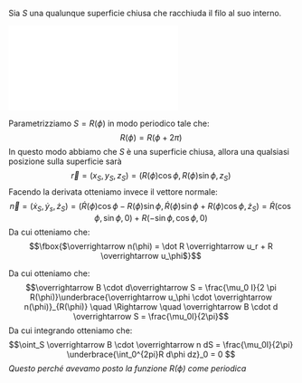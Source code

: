 Sia $S$ una qualunque superficie chiusa che racchiuda il filo al suo interno.

![center | 150](Drawing%202023-11-21%2006.59.31.excalidraw.md)

Parametrizziamo $S = R(\phi)$ in modo periodico tale che: $$R(\phi) = R(\phi + 2π)$$
In questo modo abbiamo che $S$ è una superficie chiusa, allora una qualsiasi posizione sulla superficie sarà $$\overrightarrow r = (x_S, y_S, z_S) = (R(\phi) \cos \phi, R(\phi) \sin \phi, z_S)$$
Facendo la derivata otteniamo invece il vettore normale: $$\overrightarrow n = (\dot x_S, \dot y_s, \dot z_S) = (\dot R(\phi) \cos \phi - R(\phi)\sin\phi, \dot R(\phi)\sin\phi + R(\phi)\cos \phi, \dot z_S) = \dot R(\cos \phi, \sin \phi, 0) + R(-\sin \phi, \cos \phi, 0)$$
Da cui otteniamo che: $$\fbox{$\overrightarrow n(\phi) = \dot R \overrightarrow u_r + R \overrightarrow u_\phi$}$$

Da cui otteniamo che: $$\overrightarrow B \cdot d\overrightarrow S = \frac{\mu_0 I}{2 \pi R(\phi)}\underbrace{\overrightarrow u_\phi \cdot \overrightarrow n(\phi)}_{R(\phi)} \quad \Rightarrow \quad \overrightarrow B \cdot d \overrightarrow S = \frac{\mu_0I}{2\pi}$$
Da cui integrando otteniamo che: $$\oint_S \overrightarrow B \cdot \overrightarrow n dS = \frac{\mu_0I}{2\pi} \underbrace{\int_0^{2pi}R d\phi dz}_0 = 0 $$
*Questo perché avevamo posto la funzione $R(\phi)$ come periodica*

